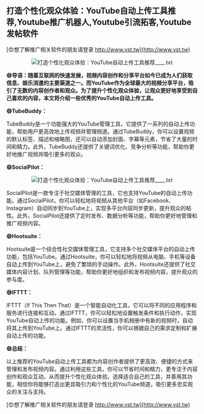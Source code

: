 ## **打造个性化观众体验：YouTube自动上传工具推荐,Youtube推广机器人,Youtube引流拓客,Youtube发帖软件**

[😍想了解推广相关软件的朋友请登录 http://www.vst.tw](http://www.vst.tw)

 <center><img src="https://vst.tw/MP4/tuiguang/png/3.png" alt="打造个性化观众体验：YouTube自动上传工具推荐____.txt"></center>

**😄导语：随着互联网的快速发展，视频内容创作和分享平台如今已成为人们获取信息、娱乐消遣的主要渠道之一。而YouTube作为全球最大的视频分享平台，吸引了无数的内容创作者和观众。为了提升个性化观众体验，让观众更好地享受到自己喜欢的内容，本文将介绍一些优秀的YouTube自动上传工具。**

**😄TubeBuddy：**

TubeBuddy是一个功能强大的YouTube管理工具，它提供了一系列的自动上传功能，帮助用户更高效地上传视频并管理频道。通过TubeBuddy，你可以设置视频的默认标签、描述和缩略图，还可以自动添加封面、字幕等元素，节省了大量的时间和精力。此外，TubeBuddy还提供了关键词优化、竞争分析等功能，帮助你更好地推广视频并吸引更多的观众。

**😄SocialPilot：**

 <center><img src="https://vst.tw/MP4/tuiguang/png/2.png" alt="打造个性化观众体验：YouTube自动上传工具推荐____.txt"></center>

SocialPilot是一款专注于社交媒体管理的工具，它也支持YouTube的自动上传功能。通过SocialPilot，你可以轻松地将视频从其他平台（如Facebook、Instagram）自动同步到YouTube上，实现多平台内容同步更新，提升观众的粘性。此外，SocialPilot还提供了定时发布、数据分析等功能，帮助你更好地管理和推广视频内容。

**😄Hootsuite：**

Hootsuite是一个综合性社交媒体管理工具，它支持多个社交媒体平台的自动上传功能，包括YouTube。通过Hootsuite，你可以轻松地将视频从电脑、手机等设备自动上传到YouTube上，避免了繁琐的手动操作。此外，Hootsuite还提供了社交媒体内容计划、队列管理等功能，帮助你更好地组织和发布视频内容，提升观众的参与度。

**😄IFTTT：**

IFTTT（If This Then That）是一个智能自动化工具，它可以将不同的应用程序和服务进行连接和互动。通过IFTTT，你可以轻松地设置触发条件和执行动作，实现YouTube自动上传的功能。例如，你可以设置当手机相册中有新的视频时，自动将其上传到YouTube上。通过IFTTT的灵活性，你可以根据自己的需求定制和扩展自动上传的功能。

**😄总结：**

以上推荐的YouTube自动上传工具都为内容创作者提供了更高效、便捷的方式来管理和发布视频内容。通过利用这些工具，你可以节省时间和精力，更专注于内容创作和观众互动，从而提升个性化观众体验。选择适合自己的工具，并善用其功能，相信你将能够打造出更具吸引力和个性化的YouTube频道，吸引更多忠实观众的关注与支持。

[😍想了解推广相关软件的朋友请登录 http://www.vst.tw](http://www.vst.tw)



